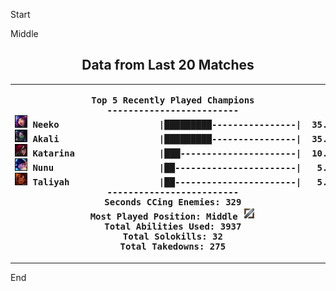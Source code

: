 

Start

Middle

<!---LOL-STATS-START-HERE--->
<h2 align='center'> Data from Last 20 Matches </h2><table align='center'><tr></tr><tr><th><pre>Top 5 Recently Played Champions
-------------------------
<img src='square_champs/Neeko.png' alt='drawing' width='20'/> Neeko                   |█████████----------------|  35.00%
<img src='square_champs/Akali.png' alt='drawing' width='20'/> Akali                   |█████████----------------|  35.00%
<img src='square_champs/Katarina.png' alt='drawing' width='20'/> Katarina                |███----------------------|  10.00%
<img src='square_champs/Nunu.png' alt='drawing' width='20'/> Nunu                    |██-----------------------|   5.00%
<img src='square_champs/Taliyah.png' alt='drawing' width='20'/> Taliyah                 |██-----------------------|   5.00%
-------------------------
Seconds CCing Enemies: 329
Most Played Position: Middle <img src='position_images/Position_Silver-Mid.png' alt='drawing' width='20'/>
Total Abilities Used: 3937
Total Solokills: 32
Total Takedowns: 275
</pre></th><th><pre>Last Played
-----------
<img align='center' src='loading_images/Nunu_0.png' alt='drawing' width='80'/>
</pre></th></tr></table>
<!---LOL-STATS-END-HERE--->


End
